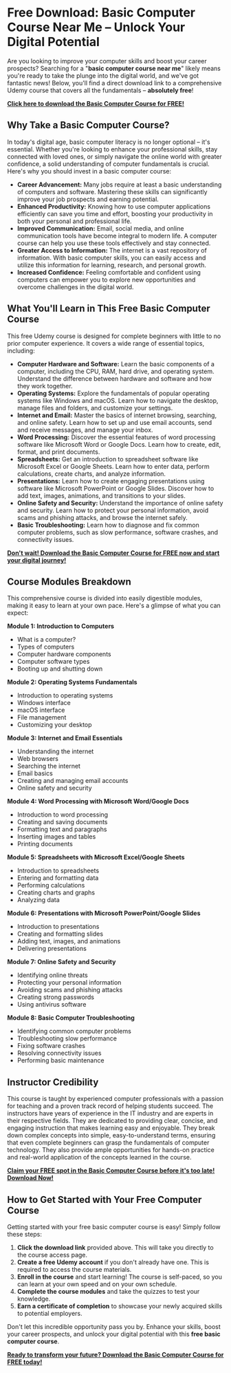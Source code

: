 # Free Download: Basic Computer Course Near Me – Unlock Your Digital Potential

Are you looking to improve your computer skills and boost your career prospects? Searching for a "**basic computer course near me**" likely means you're ready to take the plunge into the digital world, and we've got fantastic news! Below, you'll find a direct download link to a comprehensive Udemy course that covers all the fundamentals – **absolutely free**!

[**Click here to download the Basic Computer Course for FREE!**](https://udemywork.com/basic-computer-course-near-me)

## Why Take a Basic Computer Course?

In today's digital age, basic computer literacy is no longer optional – it's essential. Whether you're looking to enhance your professional skills, stay connected with loved ones, or simply navigate the online world with greater confidence, a solid understanding of computer fundamentals is crucial. Here's why you should invest in a basic computer course:

*   **Career Advancement:** Many jobs require at least a basic understanding of computers and software. Mastering these skills can significantly improve your job prospects and earning potential.
*   **Enhanced Productivity:** Knowing how to use computer applications efficiently can save you time and effort, boosting your productivity in both your personal and professional life.
*   **Improved Communication:** Email, social media, and online communication tools have become integral to modern life. A computer course can help you use these tools effectively and stay connected.
*   **Greater Access to Information:** The internet is a vast repository of information. With basic computer skills, you can easily access and utilize this information for learning, research, and personal growth.
*   **Increased Confidence:** Feeling comfortable and confident using computers can empower you to explore new opportunities and overcome challenges in the digital world.

## What You'll Learn in This Free Basic Computer Course

This free Udemy course is designed for complete beginners with little to no prior computer experience. It covers a wide range of essential topics, including:

*   **Computer Hardware and Software:** Learn the basic components of a computer, including the CPU, RAM, hard drive, and operating system. Understand the difference between hardware and software and how they work together.
*   **Operating Systems:** Explore the fundamentals of popular operating systems like Windows and macOS. Learn how to navigate the desktop, manage files and folders, and customize your settings.
*   **Internet and Email:** Master the basics of internet browsing, searching, and online safety. Learn how to set up and use email accounts, send and receive messages, and manage your inbox.
*   **Word Processing:** Discover the essential features of word processing software like Microsoft Word or Google Docs. Learn how to create, edit, format, and print documents.
*   **Spreadsheets:** Get an introduction to spreadsheet software like Microsoft Excel or Google Sheets. Learn how to enter data, perform calculations, create charts, and analyze information.
*   **Presentations:** Learn how to create engaging presentations using software like Microsoft PowerPoint or Google Slides. Discover how to add text, images, animations, and transitions to your slides.
*   **Online Safety and Security:** Understand the importance of online safety and security. Learn how to protect your personal information, avoid scams and phishing attacks, and browse the internet safely.
*   **Basic Troubleshooting:** Learn how to diagnose and fix common computer problems, such as slow performance, software crashes, and connectivity issues.

[**Don't wait! Download the Basic Computer Course for FREE now and start your digital journey!**](https://udemywork.com/basic-computer-course-near-me)

## Course Modules Breakdown

This comprehensive course is divided into easily digestible modules, making it easy to learn at your own pace. Here's a glimpse of what you can expect:

**Module 1: Introduction to Computers**

*   What is a computer?
*   Types of computers
*   Computer hardware components
*   Computer software types
*   Booting up and shutting down

**Module 2: Operating Systems Fundamentals**

*   Introduction to operating systems
*   Windows interface
*   macOS interface
*   File management
*   Customizing your desktop

**Module 3: Internet and Email Essentials**

*   Understanding the internet
*   Web browsers
*   Searching the internet
*   Email basics
*   Creating and managing email accounts
*   Online safety and security

**Module 4: Word Processing with Microsoft Word/Google Docs**

*   Introduction to word processing
*   Creating and saving documents
*   Formatting text and paragraphs
*   Inserting images and tables
*   Printing documents

**Module 5: Spreadsheets with Microsoft Excel/Google Sheets**

*   Introduction to spreadsheets
*   Entering and formatting data
*   Performing calculations
*   Creating charts and graphs
*   Analyzing data

**Module 6: Presentations with Microsoft PowerPoint/Google Slides**

*   Introduction to presentations
*   Creating and formatting slides
*   Adding text, images, and animations
*   Delivering presentations

**Module 7: Online Safety and Security**

*   Identifying online threats
*   Protecting your personal information
*   Avoiding scams and phishing attacks
*   Creating strong passwords
*   Using antivirus software

**Module 8: Basic Computer Troubleshooting**

*   Identifying common computer problems
*   Troubleshooting slow performance
*   Fixing software crashes
*   Resolving connectivity issues
*   Performing basic maintenance

## Instructor Credibility

This course is taught by experienced computer professionals with a passion for teaching and a proven track record of helping students succeed. The instructors have years of experience in the IT industry and are experts in their respective fields. They are dedicated to providing clear, concise, and engaging instruction that makes learning easy and enjoyable. They break down complex concepts into simple, easy-to-understand terms, ensuring that even complete beginners can grasp the fundamentals of computer technology. They also provide ample opportunities for hands-on practice and real-world application of the concepts learned in the course.

[**Claim your FREE spot in the Basic Computer Course before it's too late! Download Now!**](https://udemywork.com/basic-computer-course-near-me)

## How to Get Started with Your Free Computer Course

Getting started with your free basic computer course is easy! Simply follow these steps:

1.  **Click the download link** provided above. This will take you directly to the course access page.
2.  **Create a free Udemy account** if you don't already have one. This is required to access the course materials.
3.  **Enroll in the course** and start learning! The course is self-paced, so you can learn at your own speed and on your own schedule.
4.  **Complete the course modules** and take the quizzes to test your knowledge.
5.  **Earn a certificate of completion** to showcase your newly acquired skills to potential employers.

Don't let this incredible opportunity pass you by. Enhance your skills, boost your career prospects, and unlock your digital potential with this **free basic computer course**.

[**Ready to transform your future? Download the Basic Computer Course for FREE today!**](https://udemywork.com/basic-computer-course-near-me)
